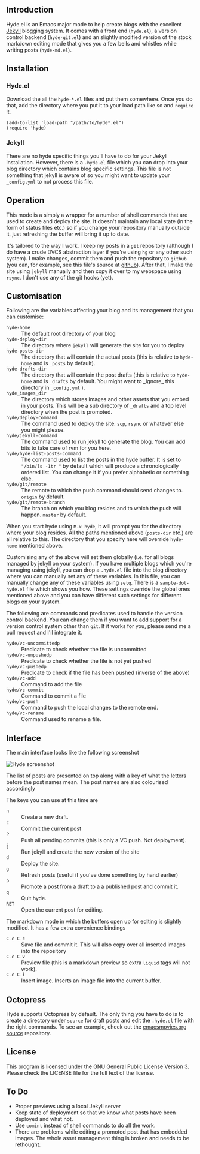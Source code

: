 Introduction
------------

Hyde.el is an Emacs major mode to help create blogs with the excellent
[Jekyll](http://jekyllrb.com/) blogging system. It comes with a front
end (`hyde.el`), a version control backend (`hyde-git.el`) and an
slightly modified version of the stock markdown editing mode that
gives you a few bells and whistles while writing posts (`hyde-md.el`).


Installation
------------

### Hyde.el
Download the all the `hyde-*.el` files and put them somewhere. Once
you do that, add the directory where you put it to your load path like
so and `require` it.


    (add-to-list 'load-path "/path/to/hyde*.el")
    (require 'hyde)

### Jekyll

There are no hyde specific things you'll have to do for your Jekyll
installation. However, there is a `.hyde.el` file which you can drop
into your blog directory which contains blog specific settings. This
file is not something that jekyll is aware of so you might want
to update your `_config.yml` to not process this file.


Operation
---------
This mode is a simply a wrapper for a number of shell commands that
are used to create and deploy the site. It doesn't maintain any local
state (in the form of status files etc.) so if you change your
repository manually outside it, just refreshing the buffer will bring
it up to date.

It's tailored to the way I work. I keep my posts in a `git` repository
(although I do have a crude DVCS abstraction layer if you're using
`hg` or any other such system). I make changes, commit them and push
the repository to `github` (you can, for example, see this file's
source at
[github](https://github.com/nibrahim/nibrahim.net.in/blob/master/_posts/2010-11-11-hyde_%3A_an_emacs_mode_for_jekyll_blogs.markdown)).
After that, I make the site using `jekyll` manually and then copy it
over to my webspace using `rsync`. I don't use any of the git hooks
(yet).

Customisation
-------------
    
Following are the variables affecting your blog and its management that you can customise:

<dl>
  <dt><code>hyde-home</code></dt><dd>The default root directory of your blog</dd>
  <dt><code>hyde-deploy-dir</code></dt><dd>The directory where <code>jekyll</code> will generate the site for you to deploy</dd>
  <dt><code>hyde-posts-dir</code></dt><dd>The directory that will contain the actual posts (this is relative to <code>hyde-home</code> and is <code>_posts</code> by default).</dd>
  <dt><code>hyde-drafts-dir</code></dt><dd>The directory that will contain the post drafts (this is relative to <code>hyde-home</code> and is <code>_drafts</code> by default. You might want to _ignore_ this directory in <code>_config.yml</code> ).</dd>
  <dt><code>hyde_images_dir</code></dt><dd>The directory which stores images and other assets that you embed in your posts. This will be a sub directory of <code>_drafts</code> and a top level directory when the post is promoted.</dd>
  <dt><code>hyde/deploy-command</code></dt><dd>The command used to deploy the site. <code>scp</code>, <code>rsync</code> or whatever else you might please.</dd>
  <dt><code>hyde/jekyll-command</code></dt><dd>The command used to run jekyll to generate the blog. You can add bits to take care of rvm for you here. 		  </dd>
  <dt><code>hyde/hyde-list-posts-command</code></dt><dd>The command used to list the posts in the hyde buffer. It is set to <code>"/bin/ls -1tr "</code> by default which will produce a chronologically ordered list. You can change it if you prefer alphabetic or something else. </dd>
  <dt><code>hyde/git/remote</code></dt><dd>The remote to which the push command should send changes to. <code>origin</code> by default.</dd>
  <dt><code>hyde/git/remote-branch</code></dt><dd>The branch on which you blog resides and to which the push will happen. <code>master</code> by default.</dd>
</dl>

When you start hyde using `M-x hyde`, it will prompt you for the directory where your blog resides. All the paths mentioned above (`posts-dir` etc.) are all relative to this. The directory that you specify here will override `hyde-home` mentioned above. 

Customising any of the above will set them globally (i.e. for all blogs managed by jekyll on your system). If you have multiple blogs which you're managing using jekyll, you can drop a `.hyde.el` file into the blog directory where you can manually set any of these variables. In this file, you can manually change any of these variables using `setq`. There is a `sample-dot-hyde.el` file which shows you how. These settings override the global ones mentioned above and you can have different such settings for different blogs on your system. 

The following are commands and predicates used to handle the version control backend. You can change them if you want to add support for a version control system other than `git`. If it works for you, please send me a pull request and I'll integrate it. 

<dl>
  <dt><code>hyde/vc-uncommittedp</code></dt><dd>Predicate to check whether the file is uncommitted</dd>
  <dt><code>hyde/vc-unpushedp</code></dt><dd>Predicate to check whether the file is not yet pushed</dd>
  <dt><code>hyde/vc-pushedp</code></dt><dd> Predicate to check if the file has been pushed (inverse of the above)</dd>
  <dt><code>hyde/vc-add</code></dt><dd>Command to add the file</dd>
  <dt><code>hyde/vc-commit</code></dt><dd>Command to commit a file</dd>
  <dt><code>hyde/vc-push</code></dt><dd>Command to push the local changes to the remote end.</dd>
  <dt><code>hyde/vc-rename</code></dt><dd>Command used to rename a file.</dd>
</dl>
  
Interface
---------
  
The main interface looks like the following screenshot

![Hyde screenshot](https://github.com/nibrahim/Hyde/raw/master/Screenshot.png)

The list of posts are presented on top along with a key of what the
letters before the post names mean. The post names are also colourised
accordingly

The keys you can use at this time are

<dl>
  <dt><code>n</code></dt><dd>Create a new draft.</dd>
  <dt><code>c</code></dt><dd>Commit the current post</dd>
  <dt><code>P</code></dt><dd>Push all pending commits (this is only a VC push. Not deployment).</dd>
  <dt><code>j</code></dt><dd>Run jekyll and create the new version of the site</dd>
  <dt><code>d</code></dt><dd>Deploy the site.</dd>
  <dt><code>g</code></dt><dd>Refresh posts (useful if you've done something by hand earlier)</dd>
  <dt><code>p</code></dt><dd>Promote a post from a draft to a a published post and commit it.</dd>
  <dt><code>q</code></dt><dd>Quit hyde.  </dd>
  <dt><CODE>RET</CODE></dt><dd>Open the current post for editing.</dd>
</dl>

The markdown mode in which the buffers open up for editing is slightly
modified. It has a few extra covenience bindings

<dl>
  <dt><code>C-c C-c</code></dt><dd>Save file and commit it. This will also copy over all inserted images into the repository </dd>
  <dt><code>C-c C-v</code></dt><dd>Preview file (this is a markdown preview so extra <code>liquid</code> tags will not work).</dd>
  <dt><code>C-c C-i</code></dt><dd>Insert image. Inserts an image file into the current buffer.  </dd>
</dl>

Octopress
---------
Hyde supports Octopress by default. The only thing you have to do is to create a directory under `source` for draft posts and
edit the `.hyde.el` file with the right commands. To see an example, check out the [emacsmovies.org source](http://github.com/nibrahim/emacsmovies.org) repository.


License
-------
This program is licensed under the GNU General Public License Version
3. Please check the LICENSE file for the full text of the license.

To Do
-----

* Proper previews using a local Jekyll server
* Keep state of deployment so that we know what posts have been
  deployed and what not.
* Use `comint` instead of shell commands to do all the work. 
* There are problems while editing a promoted post that has embedded
  images. The whole asset management thing is broken and needs to be
  rethought.
